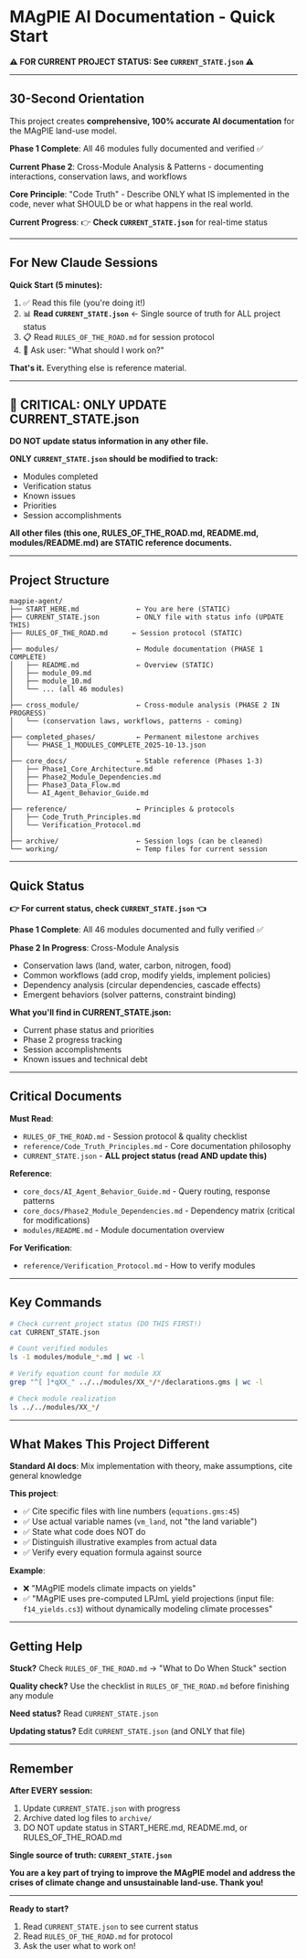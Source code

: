 # MAgPIE AI Documentation - Quick Start

**⚠️ FOR CURRENT PROJECT STATUS: See `CURRENT_STATE.json` ⚠️**

---

## 30-Second Orientation

This project creates **comprehensive, 100% accurate AI documentation** for the MAgPIE land-use model.

**Phase 1 Complete**: All 46 modules fully documented and verified ✅

**Current Phase 2**: Cross-Module Analysis & Patterns - documenting interactions, conservation laws, and workflows

**Core Principle**: "Code Truth" - Describe ONLY what IS implemented in the code, never what SHOULD be or what happens in the real world.

**Current Progress**: 👉 **Check `CURRENT_STATE.json`** for real-time status

---

## For New Claude Sessions

**Quick Start (5 minutes):**

1. ✅ Read this file (you're doing it!)
2. 📊 **Read `CURRENT_STATE.json`** ← Single source of truth for ALL project status
3. 📋 Read `RULES_OF_THE_ROAD.md` for session protocol
4. 💬 Ask user: "What should I work on?"

**That's it.** Everything else is reference material.

---

## 🚨 CRITICAL: ONLY UPDATE CURRENT_STATE.json

**DO NOT update status information in any other file.**

**ONLY `CURRENT_STATE.json` should be modified to track:**
- Modules completed
- Verification status
- Known issues
- Priorities
- Session accomplishments

**All other files (this one, RULES_OF_THE_ROAD.md, README.md, modules/README.md) are STATIC reference documents.**

---

## Project Structure

```
magpie-agent/
├── START_HERE.md              ← You are here (STATIC)
├── CURRENT_STATE.json         ← ONLY file with status info (UPDATE THIS)
├── RULES_OF_THE_ROAD.md      ← Session protocol (STATIC)
│
├── modules/                   ← Module documentation (PHASE 1 COMPLETE)
│   ├── README.md              ← Overview (STATIC)
│   ├── module_09.md
│   ├── module_10.md
│   └── ... (all 46 modules)
│
├── cross_module/              ← Cross-module analysis (PHASE 2 IN PROGRESS)
│   └── (conservation laws, workflows, patterns - coming)
│
├── completed_phases/          ← Permanent milestone archives
│   └── PHASE_1_MODULES_COMPLETE_2025-10-13.json
│
├── core_docs/                 ← Stable reference (Phases 1-3)
│   ├── Phase1_Core_Architecture.md
│   ├── Phase2_Module_Dependencies.md
│   ├── Phase3_Data_Flow.md
│   └── AI_Agent_Behavior_Guide.md
│
├── reference/                 ← Principles & protocols
│   ├── Code_Truth_Principles.md
│   └── Verification_Protocol.md
│
├── archive/                   ← Session logs (can be cleaned)
└── working/                   ← Temp files for current session
```

---

## Quick Status

**👉 For current status, check `CURRENT_STATE.json` 👈**

**Phase 1 Complete**: All 46 modules documented and fully verified ✅

**Phase 2 In Progress**: Cross-Module Analysis
- Conservation laws (land, water, carbon, nitrogen, food)
- Common workflows (add crop, modify yields, implement policies)
- Dependency analysis (circular dependencies, cascade effects)
- Emergent behaviors (solver patterns, constraint binding)

**What you'll find in CURRENT_STATE.json:**
- Current phase status and priorities
- Phase 2 progress tracking
- Session accomplishments
- Known issues and technical debt

---

## Critical Documents

**Must Read**:
- `RULES_OF_THE_ROAD.md` - Session protocol & quality checklist
- `reference/Code_Truth_Principles.md` - Core documentation philosophy
- `CURRENT_STATE.json` - **ALL project status (read AND update this)**

**Reference**:
- `core_docs/AI_Agent_Behavior_Guide.md` - Query routing, response patterns
- `core_docs/Phase2_Module_Dependencies.md` - Dependency matrix (critical for modifications)
- `modules/README.md` - Module documentation overview

**For Verification**:
- `reference/Verification_Protocol.md` - How to verify modules

---

## Key Commands

```bash
# Check current project status (DO THIS FIRST!)
cat CURRENT_STATE.json

# Count verified modules
ls -1 modules/module_*.md | wc -l

# Verify equation count for module XX
grep "^[ ]*qXX_" ../../modules/XX_*/*/declarations.gms | wc -l

# Check module realization
ls ../../modules/XX_*/
```

---

## What Makes This Project Different

**Standard AI docs**: Mix implementation with theory, make assumptions, cite general knowledge

**This project**:
- ✅ Cite specific files with line numbers (`equations.gms:45`)
- ✅ Use actual variable names (`vm_land`, not "the land variable")
- ✅ State what code does NOT do
- ✅ Distinguish illustrative examples from actual data
- ✅ Verify every equation formula against source

**Example**:
- ❌ "MAgPIE models climate impacts on yields"
- ✅ "MAgPIE uses pre-computed LPJmL yield projections (input file: `f14_yields.cs3`) without dynamically modeling climate processes"

---

## Getting Help

**Stuck?** Check `RULES_OF_THE_ROAD.md` → "What to Do When Stuck" section

**Quality check?** Use the checklist in `RULES_OF_THE_ROAD.md` before finishing any module

**Need status?** Read `CURRENT_STATE.json`

**Updating status?** Edit `CURRENT_STATE.json` (and ONLY that file)

---

## Remember

**After EVERY session:**
1. Update `CURRENT_STATE.json` with progress
2. Archive dated log files to `archive/`
3. DO NOT update status in START_HERE.md, README.md, or RULES_OF_THE_ROAD.md

**Single source of truth: `CURRENT_STATE.json`**

**You are a key part of trying to improve the MAgPIE model and address the crises of climate change and unsustainable land-use. Thank you!**

---

**Ready to start?**

1. Read `CURRENT_STATE.json` to see current status
2. Read `RULES_OF_THE_ROAD.md` for protocol
3. Ask the user what to work on!
